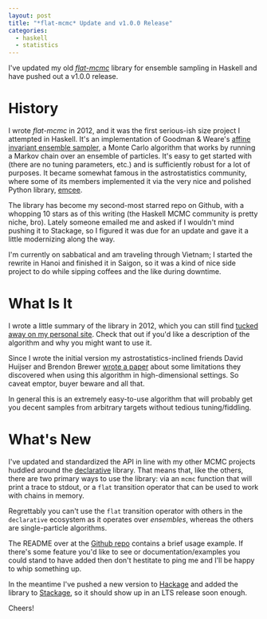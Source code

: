 ```yaml
---
layout: post
title: "*flat-mcmc* Update and v1.0.0 Release"
categories:
  - haskell
  - statistics
---
```


I've updated my old [*flat-mcmc*](https://github.com/jtobin/flat-mcmc) library
for ensemble sampling in Haskell and have pushed out a v1.0.0 release.

# History

I wrote *flat-mcmc* in 2012, and it was the first serious-ish size project I
attempted in Haskell.  It's an implementation of Goodman \& Weare's [affine
invariant ensemble
sampler](http://msp.org/camcos/2010/5-1/camcos-v5-n1-p04-p.pdf), a Monte Carlo
algorithm that works by running a Markov chain over an ensemble of particles.
It's easy to get started with (there are no tuning parameters, etc.) and
is sufficiently robust for a lot of purposes.  It became somewhat famous in the
astrostatistics community, where some of its members implemented it via the
very nice and polished Python library,
[emcee](http://dan.iel.fm/emcee/current/).

The library has become my second-most starred repo on Github, with a whopping
10 stars as of this writing (the Haskell MCMC community is pretty niche, bro).
Lately someone emailed me and asked if I wouldn't mind pushing it to Stackage,
so I figured it was due for an update and gave it a little modernizing along
the way.

I'm currently on sabbatical and am traveling through Vietnam; I started the
rewrite in Hanoi and finished it in Saigon, so it was a kind of nice side
project to do while sipping coffees and the like during downtime.

# What Is It

I wrote a little summary of the library in 2012, which you can still find
[tucked away on my personal site](http://jtobin.ca/flat-mcmc/).  Check that out
if you'd like a description of the algorithm and why you might want to use it.

Since I wrote the initial version my astrostatistics-inclined friends David
Huijser and Brendon Brewer [wrote a paper](http://arxiv.org/abs/1509.02230)
about some limitations they discovered when using this algorithm in
high-dimensional settings.  So caveat emptor, buyer beware and all that.

In general this is an extremely easy-to-use algorithm that will probably get
you decent samples from arbitrary targets without tedious tuning/fiddling.

# What's New

I've updated and standardized the API in line with my other MCMC projects
huddled around the [declarative](http://jtobin.ca/markov-chains-a-la-carte)
library.  That means that, like the others, there are two primary ways to use
the library: via an `mcmc` function that will print a trace to stdout, or a
`flat` transition operator that can be used to work with chains in memory.

Regrettably you can't use the `flat` transition operator with others in the
`declarative` ecosystem as it operates over *ensembles*, whereas the others are
single-particle algorithms.

The README over at the [Github repo](https://github.com/jtobin/flat-mcmc)
contains a brief usage example.  If there's some feature you'd like to see or
documentation/examples you could stand to have added then don't hestitate to
ping me and I'll be happy to whip something up.

In the meantime I've pushed a new version to
[Hackage](https://hackage.haskell.org/package/flat-mcmc) and added the library
to [Stackage](https://www.stackage.org/), so it should show up in an LTS
release soon enough.

Cheers!

